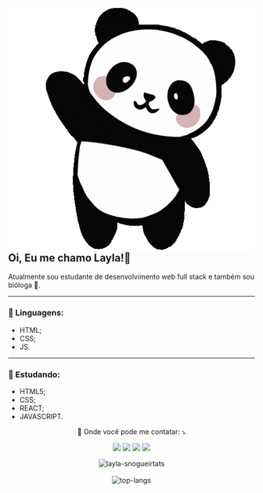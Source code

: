 <img src="https://github.com/layla-snogueira/layla-snogueira/blob/main/panda-waving-cartoon-sticker.gif" min-width="400px" max-width="400px" width="500px" align="right" alt="Computador iuriCode">

<h2 align="left"> 
  Oi, Eu me chamo <strong>Layla!🐼</strong></h2>
<p   align="left">Atualmente sou estudante de desenvolvimento web full stack e também sou bióloga 🌿.</p>
<hr>
<h3 align="left">🦄 Linguagens: </h3>
  <ul align="left">
    <li> HTML;</li>
    <li>CSS;</li>
   <li>JS.</li>
</ul>
<hr>
<h3 align="left">📖 Estudando:</h3>
<ul>
  <li>HTML5;</li>
  <li>CSS;</li>
  <li>REACT;</li>
  <li>JAVASCRIPT.</li>
</ul>

<p align="center">
 💌 Onde você pode me contatar: ⤵️
</p>

<p align="center">
  <a href="mailto:laylas.snogueira@gmail.com?" alt="Gmail">
  <img src="https://img.shields.io/badge/-Gmail-FF0000?style=flat-square&labelColor=FF0000&logo=gmail&logoColor=white&link=LINK-DO-SEU-EMAIL" /></a>

  <a href="https://www.linkedin.com/in/layla-nogueira-028396150/" alt="Linkedin">
  <img src="https://img.shields.io/badge/-Linkedin-0e76a8?style=flat-square&logo=Linkedin&logoColor=white&link=LINK-DO-SEU-LINKEDIN" /></a>

  <a href="https://www.facebook.com/layla.nogueira.9461/" alt="Facebook">
  <img src="https://img.shields.io/badge/-Facebook-3b5998?style=flat-square&labelColor=3b5998&logo=facebook&logoColor=white&link=LINK-DO-SEU-FACEBOOK"/></a>

  <a href="https://www.instagram.com/layla_snogueira/" alt="Instagram">
  <img src="https://img.shields.io/badge/-Instagram-DF0174?style=flat-square&labelColor=DF0174&logo=instagram&logoColor=white&link=LINK-DO-SEU-INSTAGRAM"/></a>
</p>  

<p align="center">
  <img src="https://github-readme-stats.vercel.app/api?username=layla-snogueira&theme=dark&show_icons=true" alt="layla-snogueirtats" />  
  <br />
  <br />
  <img src="https://github-readme-stats.vercel.app/api/top-langs/?username=layla-snogueira&layout=compact&theme=dark" alt="top-langs" />
</p>
